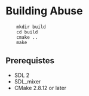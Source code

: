 # Building Abuse

```
    mkdir build
    cd build
    cmake ..
    make
```

## Prerequistes

- SDL 2 
- SDL_mixer
- CMake 2.8.12 or later

